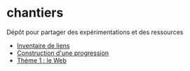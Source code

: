 # chantiers
Dépôt pour partager des expérimentations et des ressources 

- [Inventaire de liens](liens.md)
- [Construction d'une progression](progression.md)
- [Thème 1 : le Web](./Web/web.md)
